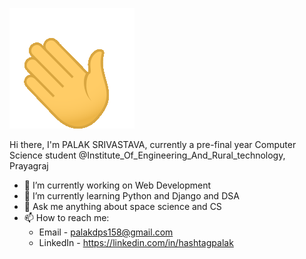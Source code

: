 ![](hi.gif)

Hi there, I'm PALAK SRIVASTAVA, currently a pre-final year Computer Science student @Institute_Of_Engineering_And_Rural_technology, Prayagraj
<!--
**hashtagpalak/hashtagpalak** is a ✨ _special_ ✨ repository because its `README.md` (this file) appears on your GitHub profile.-->


- 🔭 I’m currently working on Web Development
- 🌱 I’m currently learning Python and Django and DSA
- 💬 Ask me anything about space science and CS
- 📫 How to reach me: 
  - Email - palakdps158@gmail.com
  - LinkedIn - https://linkedin.com/in/hashtagpalak
